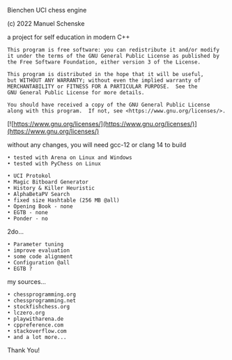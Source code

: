 Bienchen UCI chess engine

(c) 2022 Manuel Schenske

a project for self education in modern C++

    This program is free software: you can redistribute it and/or modify
    it under the terms of the GNU General Public License as published by
    the Free Software Foundation, either version 3 of the License.

    This program is distributed in the hope that it will be useful,
    but WITHOUT ANY WARRANTY; without even the implied warranty of
    MERCHANTABILITY or FITNESS FOR A PARTICULAR PURPOSE.  See the
    GNU General Public License for more details.

    You should have received a copy of the GNU General Public License
    along with this program.  If not, see <https://www.gnu.org/licenses/>.
[![https://www.gnu.org/licenses/](https://www.gnu.org/licenses/)](https://www.gnu.org/licenses/)

without any changes, you will need gcc-12 or clang 14 to build

	• tested with Arena on Linux and Windows
	• tested with PyChess on Linux

  	• UCI Protokol
  	• Magic Bitboard Generator
  	• History & Killer Heuristic
  	• AlphaBetaPV Search
	• fixed size Hashtable (256 MB @all)
	• Opening Book - none
	• EGTB - none
	• Ponder - no

2do...

	• Parameter tuning
	• improve evaluation
	• some code alignment
	• Configuration @all
	• EGTB ?

my sources...

	• chessprogramming.org
	• chessprogramming.net
	• stockfishchess.org
	• lczero.org
	• playwitharena.de
	• cppreference.com
	• stackoverflow.com
	• and a lot more...
Thank You!
